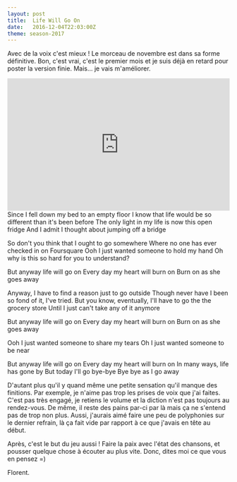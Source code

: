 ```yaml
---
layout: post
title:  Life Will Go On
date:   2016-12-04T22:03:00Z
theme: season-2017
---
```


Avec de la voix c'est mieux ! Le morceau de novembre est dans sa forme définitive.
Bon, c'est vrai, c'est le premier mois et je suis déjà en retard pour poster la version
finie. Mais... je vais m'améliorer. 

<iframe width="100%" height="300" scrolling="no" frameborder="no" src="https://w.soundcloud.com/player/?url=https%3A//api.soundcloud.com/tracks/296202022%3Fsecret_token%3Ds-UCkAO&amp;auto_play=false&amp;hide_related=false&amp;show_comments=true&amp;show_user=true&amp;show_reposts=false&amp;visual=true"></iframe>

<lyrics>
Since I fell down my bed to an empty floor
I know that life would be so different than it's been before
The only light in my life is now this open fridge
And I admit I thought about jumping off a bridge

So don't you think that I ought to go somewhere
Where no one has ever checked in on Foursquare
Ooh I just wanted someone to hold my hand
Oh why is this so hard for you to understand?

But anyway life will go on
Every day my heart will burn on
Burn on as she goes away

Anyway, I have to find a reason just to go outside
Though never have I been so fond of it, I've tried.
But you know, eventually, I'll have to go the the grocery store
Until I just can't take any of it anymore

But anyway life will go on
Every day my heart will burn on
Burn on as she goes away

Ooh I just wanted someone to share my tears
Oh I just wanted someone to be near

But anyway life will go on
Every day my heart will burn on
In many ways, life has gone by
But today I'll go bye-bye
Bye bye as I go away

</lyrics>

D'autant plus qu'il y quand même une petite sensation qu'il manque des finitions.
Par exemple, je n'aime pas trop les prises de voix que j'ai faites. C'est pas très engagé,
je retiens le volume et la diction n'est pas toujours au rendez-vous. De même, il reste
des pains par-ci par là mais ça ne s'entend pas de trop non plus. Aussi, j'aurais
aimé faire une peu de polyphonies sur le dernier refrain, là ça fait vide par rapport
à ce que j'avais en tête au début.

Après, c'est le but du jeu aussi ! Faire la paix avec l'état des chansons, et pousser
quelque chose à écouter au plus vite. Donc, dites moi ce que vous en pensez =)

Florent.
